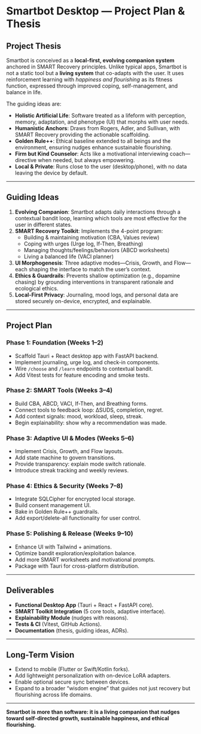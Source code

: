 # Smartbot Desktop — Project Plan & Thesis

## Project Thesis
Smartbot is conceived as a **local-first, evolving companion system** anchored in SMART Recovery principles. Unlike typical apps, Smartbot is not a static tool but a **living system** that co-adapts with the user. It uses reinforcement learning with *happiness and flourishing* as its fitness function, expressed through improved coping, self-management, and balance in life.

The guiding ideas are:
- **Holistic Artificial Life**: Software treated as a lifeform with perception, memory, adaptation, and phenotype (UI) that morphs with user needs.
- **Humanistic Anchors**: Draws from Rogers, Adler, and Sullivan, with SMART Recovery providing the actionable scaffolding.
- **Golden Rule++**: Ethical baseline extended to all beings and the environment, ensuring nudges enhance sustainable flourishing.
- **Firm but Kind Counselor**: Acts like a motivational interviewing coach—directive when needed, but always empowering.
- **Local & Private**: Runs close to the user (desktop/phone), with no data leaving the device by default.

---

## Guiding Ideas
1. **Evolving Companion**: Smartbot adapts daily interactions through a contextual bandit loop, learning which tools are most effective for the user in different states.
2. **SMART Recovery Toolkit**: Implements the 4-point program:
   - Building & maintaining motivation (CBA, Values review)
   - Coping with urges (Urge log, If-Then, Breathing)
   - Managing thoughts/feelings/behaviors (ABCD worksheets)
   - Living a balanced life (VACI planner)
3. **UI Morphogenesis**: Three adaptive modes—Crisis, Growth, and Flow—each shaping the interface to match the user’s context.
4. **Ethics & Guardrails**: Prevents shallow optimization (e.g., dopamine chasing) by grounding interventions in transparent rationale and ecological ethics.
5. **Local-First Privacy**: Journaling, mood logs, and personal data are stored securely on-device, encrypted, and explainable.

---

## Project Plan

### Phase 1: Foundation (Weeks 1–2)
- Scaffold Tauri + React desktop app with FastAPI backend.
- Implement journaling, urge log, and check-in components.
- Wire `/choose` and `/learn` endpoints to contextual bandit.
- Add Vitest tests for feature encoding and smoke tests.

### Phase 2: SMART Tools (Weeks 3–4)
- Build CBA, ABCD, VACI, If-Then, and Breathing forms.
- Connect tools to feedback loop: ΔSUDS, completion, regret.
- Add context signals: mood, workload, sleep, streak.
- Begin explainability: show why a recommendation was made.

### Phase 3: Adaptive UI & Modes (Weeks 5–6)
- Implement Crisis, Growth, and Flow layouts.
- Add state machine to govern transitions.
- Provide transparency: explain mode switch rationale.
- Introduce streak tracking and weekly reviews.

### Phase 4: Ethics & Security (Weeks 7–8)
- Integrate SQLCipher for encrypted local storage.
- Build consent management UI.
- Bake in Golden Rule++ guardrails.
- Add export/delete-all functionality for user control.

### Phase 5: Polishing & Release (Weeks 9–10)
- Enhance UI with Tailwind + animations.
- Optimize bandit exploration/exploitation balance.
- Add more SMART worksheets and motivational prompts.
- Package with Tauri for cross-platform distribution.

---

## Deliverables
- **Functional Desktop App** (Tauri + React + FastAPI core).
- **SMART Toolkit Integration** (5 core tools, adaptive interface).
- **Explainability Module** (nudges with reasons).
- **Tests & CI** (Vitest, GitHub Actions).
- **Documentation** (thesis, guiding ideas, ADRs).

---

## Long-Term Vision
- Extend to mobile (Flutter or Swift/Kotlin forks).
- Add lightweight personalization with on-device LoRA adapters.
- Enable optional secure sync between devices.
- Expand to a broader “wisdom engine” that guides not just recovery but flourishing across life domains.

---

**Smartbot is more than software: it is a living companion that nudges toward self-directed growth, sustainable happiness, and ethical flourishing.**

